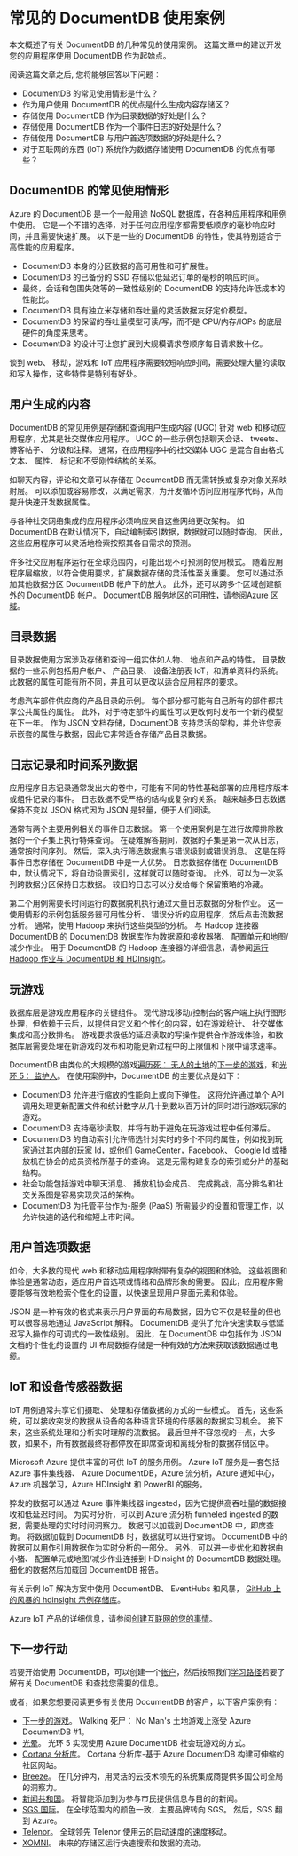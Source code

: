 <properties 
    pageTitle="常见的 DocumentDB 用例 |Microsoft Azure" 
    description="关于顶部五个使用案例 DocumentDB︰ 用户生成内容、 事件日志、 目录数据、 用户首选项数据，以及互联网内容 (IoT)。" 
    services="documentdb" 
    authors="h0n" 
    manager="jhubbard" 
    editor="monicar" 
    documentationCenter=""/>

<tags 
    ms.service="documentdb" 
    ms.workload="data-services" 
    ms.tgt_pltfrm="na" 
    ms.devlang="na" 
    ms.topic="article" 
    ms.date="10/28/2016" 
    ms.author="hawong"/>

# <a name="common-documentdb-use-cases"></a>常见的 DocumentDB 使用案例
本文概述了有关 DocumentDB 的几种常见的使用案例。  这篇文章中的建议开发您的应用程序使用 DocumentDB 作为起始点。   

阅读这篇文章之后, 您将能够回答以下问题︰ 
 
- DocumentDB 的常见使用情形是什么？
- 作为用户使用 DocumentDB 的优点是什么生成内容存储区？
- 存储使用 DocumentDB 作为目录数据的好处是什么？
- 存储使用 DocumentDB 作为一个事件日志的好处是什么？
- 存储使用 DocumentDB 与用户首选项数据的好处是什么？
- 对于互联网的东西 (IoT) 系统作为数据存储使用 DocumentDB 的优点有哪些？

## <a name="common-use-cases-for-documentdb"></a>DocumentDB 的常见使用情形
Azure 的 DocumentDB 是一个一般用途 NoSQL 数据库，在各种应用程序和用例中使用。 它是一个不错的选择，对于任何应用程序都需要低顺序的毫秒响应时间，并且需要快速扩展。 以下是一些的 DocumentDB 的特性，使其特别适合于高性能的应用程序。

- DocumentDB 本身的分区数据的高可用性和可扩展性。
- DocumentDB 的已备份的 SSD 存储以低延迟订单的毫秒的响应时间。
- 最终，会话和包围失效等的一致性级别的 DocumentDB 的支持允许低成本的性能比。 
- DocumentDB 具有独立米存储和吞吐量的灵活数据友好定价模型。
- DocumentDB 的保留的吞吐量模型可读/写，而不是 CPU/内存/IOPs 的底层硬件的角度来思考。
- DocumentDB 的设计可让您扩展到大规模请求卷顺序每日请求数十亿。

谈到 web、 移动，游戏和 IoT 应用程序需要较短响应时间，需要处理大量的读取和写入操作，这些特性是特别有好处。 

## <a name="user-generated-content"></a>用户生成的内容
DocumentDB 的常见用例是存储和查询用户生成内容 (UGC) 针对 web 和移动应用程序，尤其是社交媒体应用程序。  UGC 的一些示例包括聊天会话、 tweets、 博客帖子、 分级和注释。  通常，在应用程序中的社交媒体 UGC 是混合自由格式文本、 属性、 标记和不受刚性结构的关系。   

如聊天内容，评论和文章可以存储在 DocumentDB 而无需转换或复杂对象关系映射层。  可以添加或容易修改，以满足需求，为开发循环访问应用程序代码，从而提升快速开发数据属性。  

与各种社交网络集成的应用程序必须响应来自这些网络更改架构。  如 DocumentDB 在默认情况下，自动编制索引数据，数据就可以随时查询。  因此，这些应用程序可以灵活地检索按照其各自需求的预测。       

许多社交应用程序运行在全球范围内，可能出现不可预测的使用模式。  随着应用程序层缩放，以符合使用要求，扩展数据存储的灵活性至关重要。  您可以通过添加其他数据分区 DocumentDB 帐户下的放大。  此外，还可以跨多个区域创建额外的 DocumentDB 帐户。 DocumentDB 服务地区的可用性，请参阅[Azure 区域](https://azure.microsoft.com/regions/#services)。   

## <a name="catalog-data"></a>目录数据
目录数据使用方案涉及存储和查询一组实体如人物、 地点和产品的特性。  目录数据的一些示例包括用户帐户、 产品目录、 设备注册表 IoT，和清单资料的系统。  此数据的属性可能有所不同，并且可以更改以适合应用程序的要求。  

考虑汽车部件供应商的产品目录的示例。 每个部分都可能有自己所有的部件都共享公共属性的属性。  此外，对于特定部件的属性可以更改何时发布一个新的模型在下一年。  作为 JSON 文档存储，DocumentDB 支持灵活的架构，并允许您表示嵌套的属性与数据，因此它非常适合存储产品目录数据。       

## <a name="logging-and-time-series-data"></a>日志记录和时间系列数据
应用程序日志记录通常发出大的卷中，可能有不同的特性基础部署的应用程序版本或组件记录的事件。  日志数据不受严格的结构或复杂的关系。 越来越多日志数据保持不变以 JSON 格式因为 JSON 是轻量，便于人们阅读。
   
通常有两个主要用例相关的事件日志数据。  第一个使用案例是在进行故障排除数据的一个子集上执行特殊查询。  在疑难解答期间，数据的子集是第一次从日志，通常按时间序列。  然后，深入执行筛选数据集与错误级别或错误消息。 这是在将事件日志存储在 DocumentDB 中是一大优势。 日志数据存储在 DocumentDB 中，默认情况下，将自动设置索引，这样就可以随时查询。 此外，可以为一次系列跨数据分区保持日志数据。 较旧的日志可以分发给每个保留策略的冷藏。          

第二个用例需要长时间运行的数据脱机执行通过大量日志数据的分析作业。  这一使用情形的示例包括服务器可用性分析、 错误分析的应用程序，然后点击流数据分析。  通常，使用 Hadoop 来执行这些类型的分析。  与 Hadoop 连接器 DocumentDB 的 DocumentDB 数据库作为数据源和接收器猪、 配置单元和地图/减少作业。 用于 DocumentDB 的 Hadoop 连接器的详细信息，请参阅[运行 Hadoop 作业与 DocumentDB 和 HDInsight](documentdb-run-hadoop-with-hdinsight.md)。      

## <a name="gaming"></a>玩游戏
数据库层是游戏应用程序的关键组件。 现代游戏移动/控制台的客户端上执行图形处理，但依赖于云后，以提供自定义和个性化的内容，如在游戏统计、 社交媒体集成和高分数排名。 游戏要求极低的延迟读取的写操作提供合作游戏体验，和数据库层需要处理在新游戏的发布和功能更新过程中的上限值和下限中请求速率。

DocumentDB 由类似的大规模的游戏[遍历死︰ 无人的土地](https://azure.microsoft.com//blog/the-walking-dead-no-mans-land-game-soars-to-1-with-azure-documentdb/)的[下一步的游戏](http://www.nextgames.com/)，和[光环 5︰ 监护人](https://azure.microsoft.com/blog/how-halo-5-guardians-implemented-social-gameplay-using-azure-documentdb/)。 在使用案例中，DocumentDB 的主要优点是如下︰

- DocumentDB 允许进行缩放的性能向上或向下弹性。 这将允许通过单个 API 调用处理更新配置文件和统计数字从几十到数以百万计的同时进行游戏玩家的游戏。
- DocumentDB 支持毫秒读取，并将有助于避免在玩游戏过程中任何滞后。
- DocumentDB 的自动索引允许筛选针对实时的多个不同的属性，例如找到玩家通过其内部的玩家 Id，或他们 GameCenter，Facebook、 Google Id 或播放机在协会的成员资格所基于的查询。 这是无需构建复杂的索引或分片的基础结构。
- 社会功能包括游戏中聊天消息、 播放机协会成员、 完成挑战，高分排名和社交关系图是容易实现灵活的架构。
- DocumentDB 为托管平台作为-服务 (PaaS) 所需最少的设置和管理工作，以允许快速的迭代和缩短上市时间。


## <a name="user-preferences-data"></a>用户首选项数据
如今，大多数的现代 web 和移动应用程序附带有复杂的视图和体验。 这些视图和体验是通常动态，适应用户首选项或情绪和品牌形象的需要。  因此，应用程序需要能够有效地检索个性化的设置，以快速呈现用户界面元素和体验。 

JSON 是一种有效的格式来表示用户界面的布局数据，因为它不仅是轻量的但也可以很容易地通过 JavaScript 解释。  DocumentDB 提供了允许快速读取与低延迟写入操作的可调式的一致性级别。 因此，在 DocumentDB 中包括作为 JSON 文档的个性化的设置的 UI 布局数据存储是一种有效的方法来获取该数据通过电缆。

## <a name="iot-and-device-sensor-data"></a>IoT 和设备传感器数据
IoT 用例通常共享它们摄取、 处理和存储数据的方式的一些模式。  首先，这些系统，可以接收突发的数据从设备的各种语言环境的传感器的数据实习机会。  接下来，这些系统处理和分析实时理解的流数据。 最后但并不容忽视的一点，大多数，如果不，所有数据最终将都停放在即席查询和离线分析的数据存储区中。    

Microsoft Azure 提供丰富的可供 IoT 的服务用例。  Azure IoT 服务是一套包括 Azure 事件集线器、 Azure DocumentDB，Azure 流分析，Azure 通知中心，Azure 机器学习，Azure HDInsight 和 PowerBI 的服务。 

猝发的数据可以通过 Azure 事件集线器 ingested，因为它提供高吞吐量的数据接收和低延迟时间。 为实时分析，可以到 Azure 流分析 funneled ingested 的数据，需要处理的实时时间洞察力。 数据可以加载到 DocumentDB 中，即席查询。 将数据加载到 DocumentDB 时，数据就可以进行查询。  DocumentDB 中的数据可以用作引用数据作为实时分析的一部分。 另外，可以进一步优化和数据由小猪、 配置单元或地图/减少作业连接到 HDInsight 的 DocumentDB 数据处理。  细化的数据然后加载回 DocumentDB 报告。   

有关示例 IoT 解决方案中使用 DocumentDB、 EventHubs 和风暴， [GitHub 上的风暴的 hdinsight 示例存储库](https://github.com/hdinsight/hdinsight-storm-examples/)。

Azure IoT 产品的详细信息，请参阅[创建互联网的您的事情](http://www.microsoft.com/en-us/server-cloud/internet-of-things.aspx)。

## <a name="next-steps"></a>下一步行动
 
若要开始使用 DocumentDB，可以创建一个[帐户](https://azure.microsoft.com/pricing/free-trial/)，然后按照我们[学习路径](https://azure.microsoft.com/documentation/learning-paths/documentdb/)若要了解有关 DocumentDB 和查找您需要的信息。 

或者，如果您想要阅读更多有关使用 DocumentDB 的客户，以下客户案例有︰

- [下一步的游戏](https://azure.microsoft.com//blog/the-walking-dead-no-mans-land-game-soars-to-1-with-azure-documentdb/)。 Walking 死尸︰ No Man's 土地游戏上涨受 Azure DocumentDB #1。
- [光晕](https://azure.microsoft.com/blog/how-halo-5-guardians-implemented-social-gameplay-using-azure-documentdb/)。 光环 5 实现使用 Azure DocumentDB 社会玩游戏的方式。
- [Cortana 分析库](https://azure.microsoft.com/blog/cortana-analytics-gallery-a-scalable-community-site-built-on-azure-documentdb/)。 Cortana 分析库-基于 Azure DocumentDB 构建可伸缩的社区网站。
- [Breeze](https://customers.microsoft.com/Pages/CustomerStory.aspx?recid=18602)。 在几分钟内，用灵活的云技术领先的系统集成商提供多国公司全局的洞察力。
- [新闻共和国](https://customers.microsoft.com/Pages/CustomerStory.aspx?recid=18639)。 将智能添加到为参与市民提供信息与目的的新闻。 
- [SGS 国际](https://customers.microsoft.com/Pages/CustomerStory.aspx?recid=18653)。 在全球范围内的颜色一致，主要品牌转向 SGS。 然后，SGS 翻到 Azure。
- [Telenor](https://customers.microsoft.com/Pages/CustomerStory.aspx?recid=18608)。 全球领先 Telenor 使用云的启动速度的速度移动。 
- [XOMNI](https://customers.microsoft.com/Pages/CustomerStory.aspx?recid=18667)。 未来的存储区运行快速搜索和数据的流动。

